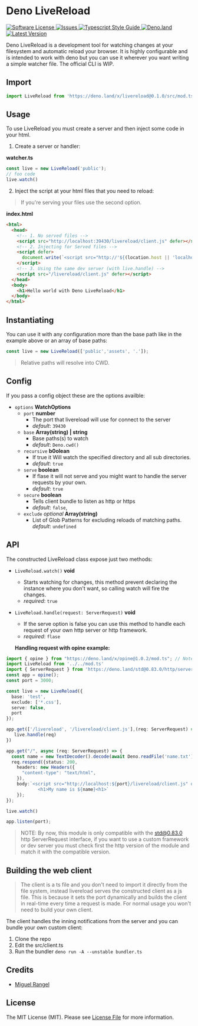 # Deno LiveReload

<a href="LICENSE">
  <img src="https://img.shields.io/badge/license-MIT-brightgreen.svg" alt="Software License" />
</a>
<a href="https://github.com/denyncrawford/deno-livereload/issues">
  <img src="https://img.shields.io/github/issues/denyncrawford/deno-livereload.svg" alt="Issues" />
</a>
<a href="https://github.com/standard/ts-standard/">
  <img src="https://img.shields.io/badge/code%20style-standard-brightgreen.svg" alt="Typescript Style Guide" />
</a>
<a href="https://deno.land/x/livereload">
  <img src="https://img.shields.io/badge/deno-^1.8.1-informational.svg?style=flat-squar" alt="Deno.land" />
</a>
<a href="https://github.com/denyncrawford/deno-livereload/releases">
  <img src="https://img.shields.io/github/release/denyncrawford/deno-livereload.svg" alt="Latest Version" />
</a>


Deno LiveReload is a development tool for watching changes at your filesystem and automatic reload your browser. It is highly configurable and is intended to work with deno but you can use it wherever you want writing a simple watcher file. The official CLI is WIP.

## Import

```typescript
import LiveReload from 'https://deno.land/x/livereload@0.1.0/src/mod.ts'
```

## Usage

To use LiveReload you must create a server and then inject some code in your html.

1. Create a server or handler:
  
**watcher.ts**

```typescript
const live = new LiveReload('public');
// foo code
live.watch()
```

2. Inject the script at your html files that you need to reload:

> If you're serving your files use the second option.

 **index.html**

```html
<html>
  <head>
    <!-- 1. No served files -->
    <script src="http://localhost:39430/livereload/client.js" defer></script>
    <!-- 2. Injecting for Served files -->
    <script defer>
      document.write(`<script src="http://'${(location.host || 'localhost').split(':')[0]}:39430/livereload/client.js></script>`)
    </script>
    <!-- 3. Using the same dev server (with live.handle) -->
    <script src="/livereload/client.js" defer></script>
  </head>
  <body>
    <h1>Hello world with Deno LiveReload</h1>
  </body>
</html>
```

## Instantiating

You can use it with any configuration more than the base path like in the example above or an array of base paths:

```typescript
const live = new LiveReload(['public','assets', '.']);
```

> Relative paths will resolve into CWD.

## Config

If you pass a config object these are the options availble:

- `options` **WatchOptions**
  - `port` **number**
    - The port that livereload will use for connect to the server
    - *default*: `39430`
  - `base` **Array(string) | string**
    - Base paths(s) to watch 
    - *default*: `Deno.cwd()`
  - `recursive` **b0olean**
    - If true it Will watch the specified directory and all sub directories.
    - *default*: `true`
  - `serve` **boolean**
    - If flase it will not serve and you might want to handle the server requests by your own.
    - *default*: `true`
  - `secure` **boolean**
    - Tells client bundle to listen as http or https
    - *default*: `false`,
  - `exclude` *optional* **Array(string)**
    - List of Glob Patterns for excluding reloads of matching paths.
    *default*: `undefined`


## API

The constructed LiveReload class expose just two methods:

- `LiveReload.watch()` **void**
  - Starts watching for changes, this method prevent declaring the instance where you don't want, so calling watch will fire the changes.
  - *required*: `true`
- `LiveReload.handle(request: ServerRequest)` **void**
  - If the serve option is false you can use this method to handle each request of your own http server or http framework.
  - *required*: `flase`

  **Handling request with opine example:**
```typescript
import { opine } from "https://deno.land/x/opine@1.0.2/mod.ts"; // Note the version
import LiveReload from '../../mod.ts'
import { ServerRequest } from 'https://deno.land/std@0.83.0/http/server.ts';
const app = opine();
const port = 3000;

const live = new LiveReload({
  base: 'test',
  exclude: ['*.css'],
  serve: false,
  port
});

app.get(['/livereload', '/livereload/client.js'],(req: ServerRequest) => {
   live.handle(req)
})

app.get("/", async (req: ServerRequest) => {
  const name = new TextDecoder().decode(await Deno.readFile('name.txt'));
  req.respond({status: 200,
    headers: new Headers({
      "content-type": "text/html",
    }),
    body:`<script src="http://localhost:${port}/livereload/client.js" defer></script>
            <h1>My name is ${name}<h1>`
    });
});

live.watch()

app.listen(port);
```

> NOTE: By now, this module is only compatible with the std@0.83.0 http ServerRequest interface, if you want to use a custom framework or dev server you must check first the http version of the module and match it with the compatible version.

## Building the web client

> The client is a ts file and you don't need to import it directly from the file system, instead livereload serves the constructed client as a js file. This is because it sets the port dynamically and builds the client in real-time every time a request is made. For normal usage you won't need to build your own client.

The client handles the inning notifications from the server and you can bundle your own custom client:

1. Clone the repo
2. Edit the src/client.ts
3. Run the bundler `deno run -A --unstable bundler.ts`


## Credits

- [Miguel Rangel](https://github.com/denyncrawford)

## License

The MIT License (MIT). Please see [License File](LICENSE) for more information.


